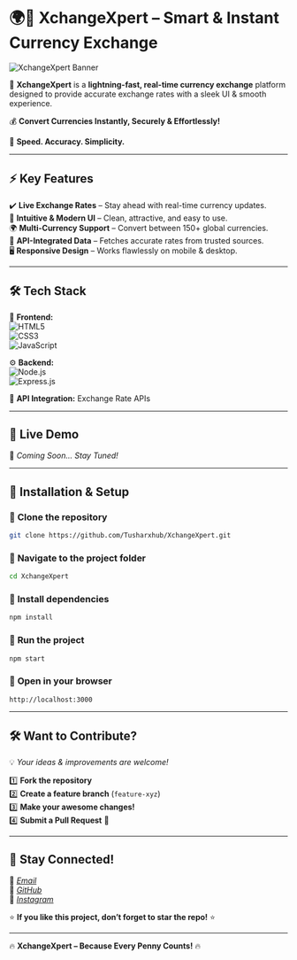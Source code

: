 # 🌍💸 **XchangeXpert** – Smart & Instant Currency Exchange  

![XchangeXpert Banner](https://source.unsplash.com/1600x500/?money,finance,technology)  

🔄 **XchangeXpert** is a **lightning-fast, real-time currency exchange** platform designed to provide accurate exchange rates with a sleek UI & smooth experience.  

💰 **Convert Currencies Instantly, Securely & Effortlessly!**  

🚀 **Speed. Accuracy. Simplicity.**  

---

## ⚡ **Key Features**  
✔️ **Live Exchange Rates** – Stay ahead with real-time currency updates.  
🎨 **Intuitive & Modern UI** – Clean, attractive, and easy to use.  
🌍 **Multi-Currency Support** – Convert between 150+ global currencies.  
🔗 **API-Integrated Data** – Fetches accurate rates from trusted sources.  
🖥️ **Responsive Design** – Works flawlessly on mobile & desktop.  

---

## 🛠️ **Tech Stack**  
🚀 **Frontend:**  
![HTML5](https://img.shields.io/badge/HTML5-E34F26?style=flat-square&logo=html5&logoColor=white)  
![CSS3](https://img.shields.io/badge/CSS3-1572B6?style=flat-square&logo=css3&logoColor=white)  
![JavaScript](https://img.shields.io/badge/JavaScript-F7DF1E?style=flat-square&logo=javascript&logoColor=black)  

⚙️ **Backend:**  
![Node.js](https://img.shields.io/badge/Node.js-43853D?style=flat-square&logo=node.js&logoColor=white)  
![Express.js](https://img.shields.io/badge/Express.js-000000?style=flat-square&logo=express&logoColor=white)  

📡 **API Integration:** Exchange Rate APIs  

---

## 🎥 **Live Demo**  
🚧 *Coming Soon... Stay Tuned!*  

---

## 📌 **Installation & Setup**  

### 🔹 **Clone the repository**  
```sh
git clone https://github.com/Tusharxhub/XchangeXpert.git
```
### 🔹 **Navigate to the project folder**  
```sh
cd XchangeXpert
```
### 🔹 **Install dependencies**  
```sh
npm install
```
### 🔹 **Run the project**  
```sh
npm start
```
### 🔹 **Open in your browser**  
```
http://localhost:3000
```

---

## 🛠️ **Want to Contribute?**  
💡 *Your ideas & improvements are welcome!*  

1️⃣ **Fork the repository**  
2️⃣ **Create a feature branch** (`feature-xyz`)  
3️⃣ **Make your awesome changes!**  
4️⃣ **Submit a Pull Request** 🚀  

---

## 💌 **Stay Connected!**  
📧 [*Email*](mailto:t.k.d.dey2033929837@gmail.com)  
🔗 [*GitHub*](https://github.com/Tusharxhub)  
📸 [*Instagram*](https://www.instagram.com/tushardevx01/)  

⭐ **If you like this project, don’t forget to star the repo!** ⭐  

---

🔥 **XchangeXpert – Because Every Penny Counts!** 🔥  
